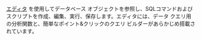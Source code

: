 [エディタ](xbg1640280430669.md) を使用してデータベース オブジェクトを参照し、SQLコマンドおよびスクリプトを作成、編集、実行、保存します。エディタには、データ クエリ用の分析関数と、簡単なポイント&クリックのクエリ ビルダーがあらかじめ搭載されています。
